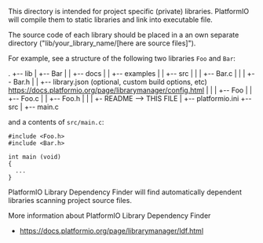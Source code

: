 This directory is intended for project specific (private) libraries.
PlatformIO will compile them to static libraries and link into executable file.

The source code of each library should be placed in a an own separate directory
("lib/your_library_name/[here are source files]").

For example, see a structure of the following two libraries `Foo` and `Bar`:

.
+-- lib
|  +-- Bar
|  |  +-- docs
|  |  +-- examples
|  |  +-- src
|  |  |  +-- Bar.c
|  |  |  +-- Bar.h
|  |  +-- library.json (optional, custom build options, etc) https://docs.platformio.org/page/librarymanager/config.html
|  |
|  +-- Foo
|  |  +-- Foo.c
|  |  +-- Foo.h
|  |
|  +- README --> THIS FILE
|
+-- platformio.ini
+-- src
|  +-- main.c

and a contents of `src/main.c`:
```
#include <Foo.h>
#include <Bar.h>

int main (void)
{
  ...
}

```

PlatformIO Library Dependency Finder will find automatically dependent
libraries scanning project source files.

More information about PlatformIO Library Dependency Finder
- https://docs.platformio.org/page/librarymanager/ldf.html
